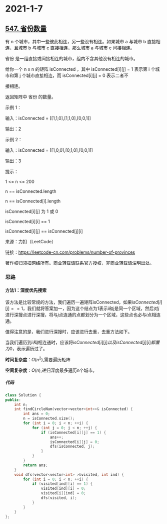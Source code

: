 # 2021-1-7

## [547. 省份数量](https://leetcode-cn.com/problems/number-of-provinces/)

有 n 个城市，其中一些彼此相连，另一些没有相连。如果城市 a 与城市 b 直接相连，且城市 b 与城市 c 直接相连，那么城市 a 与城市 c 间接相连。

省份 是一组直接或间接相连的城市，组内不含其他没有相连的城市。

给你一个 n x n 的矩阵 isConnected ，其中 isConnected[i][j] = 1 表示第 i 个城市和第 j 个城市直接相连，而 isConnected[i][j] = 0 表示二者不

接相连。

返回矩阵中 省份 的数量。

 

示例 1：

输入：isConnected = [[1,1,0],[1,1,0],[0,0,1]]

输出：2

示例 2：

输入：isConnected = [[1,0,0],[0,1,0],[0,0,1]]

输出：3

提示：

1 <= n <= 200

n == isConnected.length

n == isConnected[i].length

isConnected[i][j] 为 1 或 0

isConnected[i][i] == 1

isConnected[i][j] == isConnected[j][i]

来源：力扣（LeetCode）

链接：https://leetcode-cn.com/problems/number-of-provinces

著作权归领扣网络所有。商业转载请联系官方授权，非商业转载请注明出处。



### 思路

#### 方法1：深度优先搜索

该方法是比较常规的方法，我们遍历一遍矩阵isConnected，如果$isConnected[i][j]==1$，我们就将答案加一，因为这个结点为1表示i和j是同一个区域，然后对$j$进行深搜点进行深搜，将与$j$点连通的点都划分为一个区域，这些点也必与$i$点相连通。

值得注意的是，我们进行深搜时，应该进行去重，去重方法如下。

当我们遍历到$i和j$相连通时，应该将$isConnected[i][j]以及isConnected[j][i]都置为0$，表示遍历过了。



**时间复杂度**：$O(n^2)$,需要遍历矩阵

**空间复杂度**：$O(n)$,递归深度最多遍历n个城市。

##### 代码

```cpp
class Solution {
public:
    int n;
    int findCircleNum(vector<vector<int>>& isConnected) {
        int ans = 0;
        n = isConnected.size();
        for (int i = 0; i < n; ++i) {
            for (int j = 0; j < n; ++j) {
                if (isConnected[i][j] == 1) {
                    ans++;
                    isConnected[i][j] = 0;
                    dfs(isConnected, j);
                }
            }
        }
        return ans;
    }
    void dfs(vector<vector<int> >&visited, int ind) {
        for (int i = 0; i < n; ++i) {
            if (visited[ind][i] == 1) {
                visited[ind][i] = 0;
                visited[i][ind] = 0;
                dfs(visited, i);
            }
        }
    }
};
```